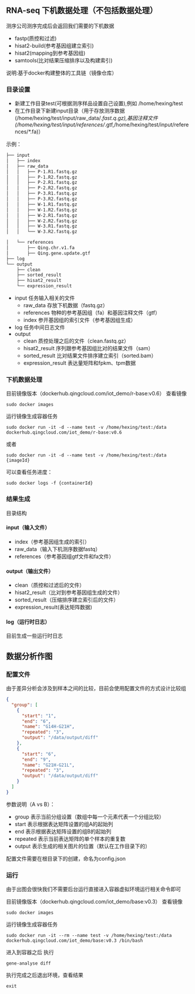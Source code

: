 ## RNA-seq 下机数据处理（不包括数据处理）
测序公司测序完成后会返回我们需要的下机数据
- fastp(质控和过滤)
- hisat2-build(参考基因组建立索引)
- hisat2(mapping到参考基因组)
- samtools(比对结果压缩排序以及构建索引)

说明:基于docker构建整体的工具链（镜像仓库）
### 目录设置
- 新建工作目录test(可根据测序样品设置自己设置),例如 /home/hexing/test
- 在工作目录下新建input目录（用于存放测序数据(/home/hexing/test/input/raw_data/*.fast.q.gz),基因注释文件(/home/hexing/test/input/references/*.gtf,/home/hexing/test/input/references/*.fa)）

示例：
```bash
├── input
│   ├── index
│   ├── raw_data
│   │   ├── P-1.R1.fastq.gz
│   │   ├── P-1.R2.fastq.gz
│   │   ├── P-2.R1.fastq.gz
│   │   ├── P-2.R2.fastq.gz
│   │   ├── P-3.R1.fastq.gz
│   │   ├── P-3.R2.fastq.gz
│   │   ├── W-1.R1.fastq.gz
│   │   ├── W-1.R2.fastq.gz
│   │   ├── W-2.R1.fastq.gz
│   │   ├── W-2.R2.fastq.gz
│   │   ├── W-3.R1.fastq.gz
│   │   └── W-3.R2.fastq.gz

│   └── references
│       ├── Qing.chr.v1.fa
│       ├── Qing.gene.update.gtf
├── log
└── output
    ├── clean
    ├── sorted_result
    ├── hisat2_result
    └── expression_result
```
+ input 任务输入相关的文件
    + raw_data 存放下机数据（fastq.gz）
    + references 物种的参考基因组（fa）和基因注释文件（gtf）
    + index 参开基因组的索引文件（参考基因组生成）
+ log 任务中间日志文件
+ output
    + clean 质控处理之后的文件（clean.fastq.gz）
    + hisat2_result 序列跟参考基因组比对的结果文件（sam）
    + sorted_result 比对结果文件排序建立索引（sorted.bam）
    + expression_result 表达量矩阵和fpkm、tpm数据

### 下机数据处理

目前镜像版本（dockerhub.qingcloud.com/iot_demo/r-base:v0.6）
查看镜像

```
sudo docker images
```

运行镜像生成容器任务

```
sudo docker run -it -d --name test -v /home/hexing/test:/data dockerhub.qingcloud.com/iot_demo/r-base:v0.6
```

或者

```
sudo docker run -it -d --name test -v /home/hexing/test:/data {imageId}
```

可以查看任务进度：

```
sudo docker logs -f {containerId}
```


### 结果生成

目录结构

#### input（输入文件）
- index（参考基因组生成的索引）
- raw_data（输入下机测序数据fastq）
- references（参考基因组gtf文件和fa文件）

#### output（输出文件）
- clean（质控和过滤后的文件）
- hisat2_result（比对到参考基因组生成的文件）
- sorted_result（压缩排序建立索引后的文件）
- expression_result(表达矩阵数据)
#### log（运行时日志）
目前生成一些运行时日志


## 数据分析作图

### 配置文件
由于差异分析会涉及到样本之间的比较，目前会使用配置文件的方式设计比较组
```json
{
  "group": [
    {
      "start": "1",
      "end": "6",
      "name": "G14H-G21H",
      "repeated": "3",
      "output": "/data/output/diff"
    },
    {
      "start": "6",
      "end": "9",
      "name": "G21H-G21L",
      "repeated": "3",
      "output": "/data/output/diff"
    }
  ]
}
```
参数说明（A vs B）：
- group 表示当前分组设置（数组中每一个元素代表一个分组比较）
- start 表示根据表达矩阵设置的组A的起始列
- end 表示根据表达矩阵设置的组B的起始列
- repeated 表示当前表达矩阵的单个样本的重复数
- output 表示生成的相关图片的位置（默认在工作目录下的）

配置文件需要在根目录下的创建，命名为config.json

### 运行
由于出图会很快我们不需要后台运行直接进入容器虚拟环境运行相关命令即可

目前镜像版本（dockerhub.qingcloud.com/iot_demo/base:v0.3）
查看镜像

```
sudo docker images
```

运行镜像生成容器任务

```
sudo docker run -it --rm --name test -v /home/hexing/test:/data dockerhub.qingcloud.com/iot_demo/base:v0.3 /bin/bash
```

进入到容器之后 执行
```
gene-analyse diff
```

执行完成之后退出环境，查看结果
```
exit
```